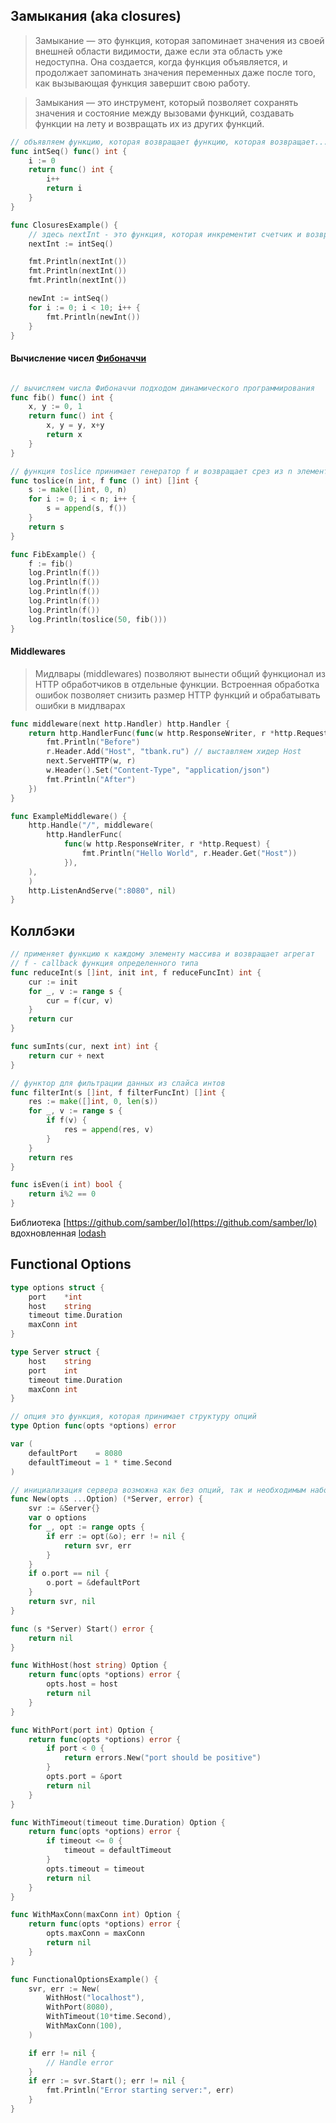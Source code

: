 ## Замыкания (aka closures)
>Замыкание — это функция, которая запоминает значения из своей внешней области видимости, даже если эта область уже недоступна. Она создается, когда функция объявляется, и продолжает запоминать значения переменных даже после того, как вызывающая функция завершит свою работу.

>Замыкания — это инструмент, который позволяет сохранять значения и состояние между вызовами функций, создавать функции на лету и возвращать их из других функций.
```go
// объявляем функцию, которая возвращает функцию, которая возвращает...
func intSeq() func() int {
	i := 0
	return func() int {
		i++
		return i
	}
}

func ClosuresExample() {
	// здесь nextInt - это функция, которая инкрементит счетчик и возвращает int
	nextInt := intSeq()

	fmt.Println(nextInt())
	fmt.Println(nextInt())
	fmt.Println(nextInt())

	newInt := intSeq()
	for i := 0; i < 10; i++ {
		fmt.Println(newInt())
	}
}
```

#### Вычисление чисел [Фибоначчи](https://ru.wikipedia.org/wiki/%D0%A7%D0%B8%D1%81%D0%BB%D0%B0_%D0%A4%D0%B8%D0%B1%D0%BE%D0%BD%D0%B0%D1%87%D1%87%D0%B8)
```go

// вычисляем числа Фибоначчи подходом динамического программирования
func fib() func() int {
	x, y := 0, 1
	return func() int {
		x, y = y, x+y
		return x
	}
}

// функция toslice принимает генератор f и возвращает срез из n элементов, где каждый элемент - результат вызова f()
func toslice(n int, f func () int) []int {
	s := make([]int, 0, n)
	for i := 0; i < n; i++ {
		s = append(s, f())
	}
	return s
}

func FibExample() {
	f := fib()
	log.Println(f())
	log.Println(f())
	log.Println(f())
	log.Println(f())
	log.Println(f())
	log.Println(toslice(50, fib()))
}
```

#### Middlewares
> Мидлвары (middlewares) позволяют вынести общий функционал из HTTP обработчиков в отдельные функции. Встроенная обработка ошибок позволяет снизить размер HTTP функций и обрабатывать ошибки в мидлварах
```go
func middleware(next http.Handler) http.Handler {
	return http.HandlerFunc(func(w http.ResponseWriter, r *http.Request) {
		fmt.Println("Before")
		r.Header.Add("Host", "tbank.ru") // выставляем хидер Host
		next.ServeHTTP(w, r)
		w.Header().Set("Content-Type", "application/json")
		fmt.Println("After")
	})
}

func ExampleMiddleware() {
	http.Handle("/", middleware(
		http.HandlerFunc(
			func(w http.ResponseWriter, r *http.Request) {
				fmt.Println("Hello World", r.Header.Get("Host"))
			}),
	),
	)
	http.ListenAndServe(":8080", nil)
}
```

## Коллбэки

```go
// применяет функцию к каждому элементу массива и возвращает агрегат
// f - callback функция определенного типа
func reduceInt(s []int, init int, f reduceFuncInt) int {
	cur := init
	for _, v := range s {
		cur = f(cur, v)
	}
	return cur
}

func sumInts(cur, next int) int {
	return cur + next
}

// функтор для фильтрации данных из слайса интов
func filterInt(s []int, f filterFuncInt) []int {
	res := make([]int, 0, len(s))
	for _, v := range s {
		if f(v) {
			res = append(res, v)
		}
	}
	return res
}

func isEven(i int) bool {
	return i%2 == 0
}
```

Библиотека [https://github.com/samber/lo](https://github.com/samber/lo) вдохновленная [lodash](https://lodash.com/)

## Functional Options 
```go
type options struct {
	port    *int
	host    string
	timeout time.Duration
	maxConn int
}

type Server struct {
	host    string
	port    int
	timeout time.Duration
	maxConn int
}

// опция это функция, которая принимает структуру опций
type Option func(opts *options) error

var (
	defaultPort    = 8080
	defaultTimeout = 1 * time.Second
)

// инициализация сервера возможна как без опций, так и необходимым набором параметров
func New(opts ...Option) (*Server, error) {
	svr := &Server{}
	var o options
	for _, opt := range opts {
		if err := opt(&o); err != nil {
			return svr, err
		}
	}
	if o.port == nil {
		o.port = &defaultPort
	}
	return svr, nil
}

func (s *Server) Start() error {
	return nil
}

func WithHost(host string) Option {
	return func(opts *options) error {
		opts.host = host
		return nil
	}
}

func WithPort(port int) Option {
	return func(opts *options) error {
		if port < 0 {
			return errors.New("port should be positive")
		}
		opts.port = &port
		return nil
	}
}

func WithTimeout(timeout time.Duration) Option {
	return func(opts *options) error {
		if timeout <= 0 {
			timeout = defaultTimeout
		}
		opts.timeout = timeout
		return nil
	}
}

func WithMaxConn(maxConn int) Option {
	return func(opts *options) error {
		opts.maxConn = maxConn
		return nil
	}
}

func FunctionalOptionsExample() {
	svr, err := New(
		WithHost("localhost"),
		WithPort(8080),
		WithTimeout(10*time.Second),
		WithMaxConn(100),
	)

	if err != nil {
		// Handle error
	}
	if err := svr.Start(); err != nil {
		fmt.Println("Error starting server:", err)
	}
}
```
